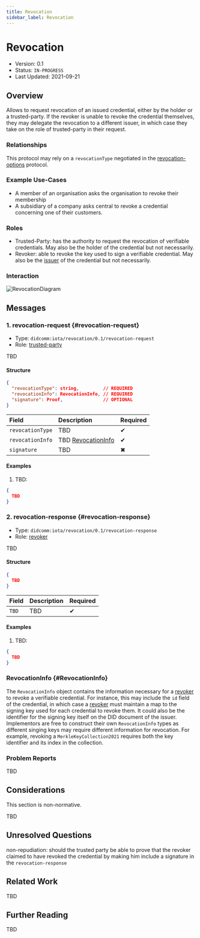 ```yaml
---
title: Revocation
sidebar_label: Revocation
---
```


# Revocation

- Version: 0.1
- Status: `IN-PROGRESS`
- Last Updated: 2021-09-21

## Overview
Allows to request revocation of an issued credential, either by the holder or a trusted-party. If the revoker is unable to revoke the credential themselves, they may delegate the revocation to a different issuer, in which case they take on the role of trusted-party in their request.

### Relationships
This protocol may rely on a `revocationType` negotiated in the [revocation-options](./revocation-options) protocol.
<!-- [revocation-options](./revocation-o) protocol. -->

### Example Use-Cases
- A member of an organisation asks the organisation to revoke their membership
- A subsidiary of a company asks central to revoke a credential concerning one of their customers. 

### Roles
- Trusted-Party: has the authority to request the revocation of verifiable credentials. May also be the holder of the credential but not necessarily.
- Revoker: able to revoke the key used to sign a verifiable credential. May also be the [issuer](https://www.w3.org/TR/vc-data-model/#dfn-issuers) of the credential but not necessarily.

### Interaction

<div style={{textAlign: 'center'}}>

![RevocationDiagram](/img/didcomm/revocation.drawio.svg)

</div>


## Messages
### 1. revocation-request {#revocation-request}

- Type: `didcomm:iota/revocation/0.1/revocation-request`
- Role: [trusted-party](#roles)

TBD

#### Structure
```json
{
  "revocationType": string,         // REQUIRED
  "revocationInfo": RevocationInfo, // REQUIRED
  "signature": Proof,               // OPTIONAL
}
```

| Field | Description | Required |
| :--- | :--- | :--- |
| `revocationType` | TBD | ✔ |
| `revocationInfo` | TBD [RevocationInfo](#RevocationInfo) | ✔ |
| `signature` | TBD | ✖ |

#### Examples

1. TBD:

```json
{
  TBD
}
```

### 2. revocation-response {#revocation-response}

- Type: `didcomm:iota/revocation/0.1/revocation-response`
- Role: [revoker](#roles)

TBD

#### Structure
```json
{
  TBD
}
```

| Field | Description | Required |
| :--- | :--- | :--- |
| `TBD` | TBD | ✔ |

#### Examples

1. TBD:

```json
{
  TBD
}
```

### RevocationInfo {#RevocationInfo}

The `RevocationInfo` object contains the information necessary for a [revoker](#roles) to revoke a verifiable credential. For instance, this may include the `id` field of the credential, in which case a [revoker](#roles) must maintain a map to the signing key used for each credential to revoke them. It could also be the identifier for the signing key itself on the DID document of the issuer. Implementors are free to construct their own `RevocationInfo` types as different singing keys may require different information for revocation. For example, revoking a `MerkleKeyCollection2021` requires both the key identifier and its index in the collection.

### Problem Reports

TBD


## Considerations

This section is non-normative.

TBD

## Unresolved Questions
non-repudiation: should the trusted party be able to prove that the revoker claimed to have revoked the credential by making him include a signature in the `revocation-response`
## Related Work

TBD

## Further Reading

TBD
